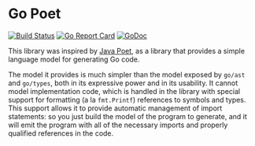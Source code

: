 # Go Poet
[![Build Status](https://travis-ci.org/jhump/gopoet.svg?branch=master)](https://travis-ci.org/jhump/gopoet)
[![Go Report Card](https://goreportcard.com/badge/github.com/jhump/gopoet)](https://goreportcard.com/report/github.com/jhump/gopoet)
[![GoDoc](https://godoc.org/github.com/jhump/gopoet?status.svg)](https://godoc.org/github.com/jhump/gopoet)


This library was inspired by [Java Poet](https://github.com/square/javapoet), as a library that provides
a simple language model for generating Go code.

The model it provides is much simpler than the model exposed by `go/ast` and `go/types`, both in its
expressive power and in its usability. It cannot model implementation code, which is handled in the
library with special support for formatting (a la `fmt.Printf`) references to symbols and types. This
support allows it to provide automatic management of import statements: so you just build the model of
the program to generate, and it will emit the program with all of the necessary imports and properly
qualified references in the code.
